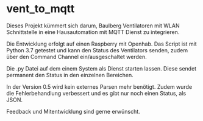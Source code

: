 # vent_to_mqtt

Dieses Projekt kümmert sich darum, Baulberg Ventilatoren mit WLAN Schnittstelle in eine Hausautomation mit MQTT Dienst zu integrieren.

Die Entwicklung erfolgt auf einen Raspberry mit Openhab.
Das Script ist mit Python 3.7 getestet und kann den Status des Ventilators senden, zudem über den Command Channel ein/ausgeschaltet werden.


Die .py Datei auf dem einem System als Dienst starten lassen.
Diese sendet permanent den Status in den einzelnen Bereichen.

In der Version 0.5 wird kein externes Parsen mehr benötigt.
Zudem wurde die Fehlerbehandlung verbessert und es gibt nur noch einen Status, als JSON.

Feedback und Mitentwicklung sind gerne erwünscht.
